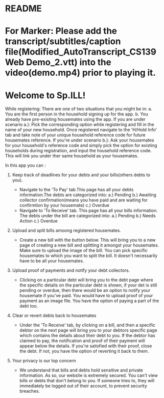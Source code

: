# README 
# For Marker: Please add the transcript/subtitles/caption file(Modified_AutoTranscript_CS139 Web Demo_2.vtt) into the video(demo.mp4) prior to playing it.

# Welcome to Sp.ILL!

While registering:
There are one of two situations that you might be in:
    a. You are the first person in the household signing up for the app.
    b. You already have pre-existing housemates using the app.
If you are under scenario a.):
    Pick the corresponding option while registering and fill in the name of your new household. Once registered navigate to the 'H/Hold Info' tab and take note of your unique household reference code for future housemates reference.
If you're under scenario b.):
    Ask your housemates for your household's reference code and simply pick the option for existing households during registration, and input the household reference code. This will link you under ther same household as your housemates.

In this app you can :

1. Keep track of deadlines for your debts and your bills(others debts to you).
    - Navigate to the 'To Pay' tab.This page has all your debts information.The debts are categorized into:
        a.) Pending
        b.) Awaiting collector confirmation(means you have paid and are waiting for confirmtion by your housemate)
        c.) Overdue
    - Navigate to 'To Receive' tab. This page has all your bills information. The debts under the bill are categorized into:
        a.) Pending
        b.) Needs Action
        c.) Overdue

2. Upload and split bills amoong registered housemates.
    - Create a new bill with the button below. This will bring you to a new page of creating a new bill and splitting it amongst your housemates. Make sure to upload the image of the bill. You can pick specific housemates to which you want to split the bill. It doesn't necessarily have to be all your housemates.

3. Upload proof of payments and notify your debt collectors.
    - Clicking on a particular debt will bring you to the debt page where the specific details on the particular debt is shown, if your det is still pending or overdue, then there would be an option to notify your housemate if you've paid. You would have to upload proof of your payment as an image file. You have the option of paying a part of the debt too.

4. Clear or revert debts back to housemates
    - Under the 'To Receive' tab, by clicking on a bill, and then a specific debtor on the next page will bring you to your debtors specific page which contains the details about their debt to you. If the debtor has claimed to pay, the notification and proof of their payment will appear below the details. If you're satisfied with their proof, close the debt. If not, you have the option of reverting it back to them. 

5. Your privacy is our top concern
    - We understand that bills and debts hold sensitive and private information. As so, our website is extremely secured. You can't view bills or debts that don't belong to you. If someone tries to, they will immediately be logged out of their account, to prevent security breaches.